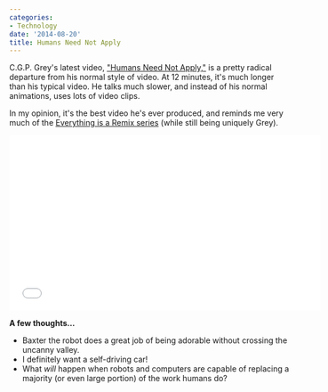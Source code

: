 ```yaml
---
categories:
- Technology
date: '2014-08-20'
title: Humans Need Not Apply
---
```


C.G.P. Grey's latest video, ["Humans Need Not Apply,"](https://www.youtube.com/watch?v=7Pq-S557XQU) is a pretty radical departure from his normal style of video. At 12 minutes, it's much longer than his typical video. He talks much slower, and instead of his normal animations, uses lots of video clips.

In my opinion, it's the best video he's ever produced, and reminds me very much of the [Everything is a Remix series](http://everythingisaremix.info/) (while still being uniquely Grey).

<iframe width="560" height="315" src="//www.youtube.com/embed/7Pq-S557XQU" frameborder="0" allowfullscreen></iframe>

**A few thoughts...**

* Baxter the robot does a great job of being adorable without crossing the uncanny valley.
* I definitely want a self-driving car!
* What *will* happen when robots and computers are capable of replacing a majority (or even large portion) of the work humans do?